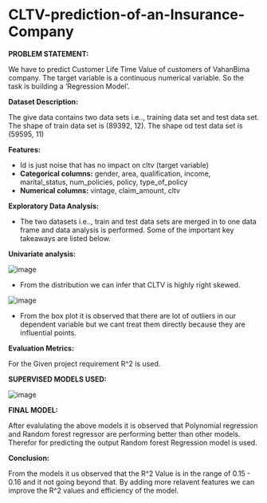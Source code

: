 # CLTV-prediction-of-an-Insurance-Company

**PROBLEM STATEMENT:**

We have to predict Customer Life Time Value of customers of VahanBima company. The target variable is a continuous numerical variable. So the task is building a  ‘Regression Model’.

**Dataset Description:**

The give data contains two data sets i.e.., training data set and test data set. The shape of train data set is (89392, 12). The shape od test data set is (59595, 11)

**Features:**
* Id is just noise that has no impact on cltv  (target variable)
* **Categorical columns:** gender, area, qualification, income, marital_status, num_policies, policy, type_of_policy 
* **Numerical columns:** vintage, claim_amount, cltv

**Exploratory Data Analysis:**
* The two datasets i.e.., train and test data sets are merged in to one data frame and data analysis is performed. Some of the important key takeaways are listed below.

**Univariate analysis:**


![image](https://user-images.githubusercontent.com/121590533/213989780-8fc598e8-96a5-43ac-a97d-eb2f33d455f7.png)
* From the distribution we can infer that CLTV is highly right skewed. 

![image](https://user-images.githubusercontent.com/121590533/213990008-b5b78d36-9ac5-4714-987b-8505cab018d8.png)

* From the box plot it is observed that there are lot of outliers in our dependent variable but we cant treat them directly because they are influential points.

**Evaluation Metrics:**

For the Given project requirement R^2 is used.

**SUPERVISED MODELS USED:**
   
 ![image](https://user-images.githubusercontent.com/121590533/214030061-2667e1b6-eab8-4a94-a377-e28710f1b99d.png)

   
**FINAL MODEL:**

After evalulating the above models it is observed that Polynomial regression and Random forest regressor are performing better than other models. Therefor for predicting the output Random forest Regression model is used.

**Conclusion:**

 From the models it us observed that the R^2 Value is in the range of 0.15 - 0.16 and it not going beyond that. By adding more relavent features we can improve the R^2 values and efficiency of the model.
